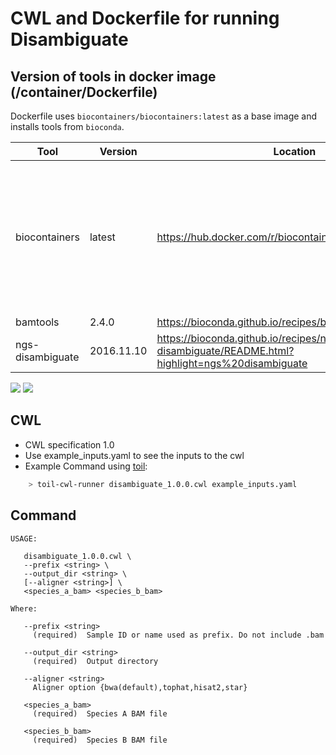  # CWL and Dockerfile for running Disambiguate

## Version of tools in docker image (/container/Dockerfile)

Dockerfile uses `biocontainers/biocontainers:latest` as a base image and installs tools from `bioconda`.

| Tool	| Version	| Location	| Notes |
|---	|---	|---	| - |
| biocontainers | latest | https://hub.docker.com/r/biocontainers/biocontainers/ | base image; "latest" not actually latest version, just tag name on docker hub|
| bamtools  	| 2.4.0  	|  https://bioconda.github.io/recipes/bamtools/README.html	| - |
| ngs-disambiguate  	| 2016.11.10	| https://bioconda.github.io/recipes/ngs-disambiguate/README.html?highlight=ngs%20disambiguate	| - |

[![](https://images.microbadger.com/badges/version/mskcc/disambiguate:1.0.0.svg)](https://microbadger.com/images/mskcc/disambiguate:1.0.0 "Get your own version badge on microbadger.com") [![](https://images.microbadger.com/badges/image/mskcc/disambiguate:1.0.0.svg)](https://microbadger.com/images/mskcc/disambiguate:1.0.0 "Get your own image badge on microbadger.com")


## CWL

- CWL specification 1.0
- Use example_inputs.yaml to see the inputs to the cwl
- Example Command using [toil](https://toil.readthedocs.io):

```bash
    > toil-cwl-runner disambiguate_1.0.0.cwl example_inputs.yaml
```
  
## Command
```
USAGE:

   disambiguate_1.0.0.cwl \
   --prefix <string> \
   --output_dir <string> \
   [--aligner <string>] \
   <species_a_bam> <species_b_bam>

Where:

   --prefix <string>
     (required)  Sample ID or name used as prefix. Do not include .bam

   --output_dir <string>
     (required)  Output directory

   --aligner <string>
     Aligner option {bwa(default),tophat,hisat2,star}

   <species_a_bam>
     (required)  Species A BAM file

   <species_b_bam>
     (required)  Species B BAM file
```
